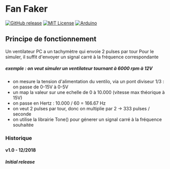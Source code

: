 # Fan Faker

[![GitHub release](http://img.shields.io/badge/Version-1.0-brightgreen.svg?style=flat)][release]
[![MIT License](http://img.shields.io/badge/license-MIT-blue.svg?style=flat)][license] 
[![Arduino](https://img.shields.io/badge/Arduino-Nano-red.svg?style=flat)][Arduino]


[release]: https://github.com/lordzurp/Fan_Faker/releases
[license]: https://raw.githubusercontent.com/lordzurp/DishWarrior/master/LICENSE
[arduino]: https://www.arduino.cc/en/Guide/ArduinoNano

## Principe de fonctionnement
Un ventilateur PC a un tachymètre qui envoie 2 pulses par tour
Pour le simuler, il suffit d'envoyer un signal carré à la fréquence correspondante

##### exemple : on veut simuler un ventilateur tournant à 6000 rpm à 12V
- on mesure la tension d'alimentation du ventilo, via un pont diviseur 1/3 : on passe de 0-15V à 0-5V
- un map la valeur sur une echelle de 0 à 10.000 (vitesse max théorique à 15V)
- on passe en Hertz : 10.000 / 60 = 166.67 Hz
- on veut 2 pulses par tour, donc on multiplie par 2 -> 333 pulses / seconde
- on utilise la librairie Tone() pour génerer un signal carré à la fréquence souhaitée

### Historique

#### v1.0 - 12/2018

##### Initial release